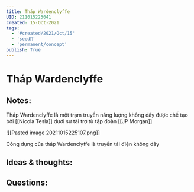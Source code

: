 ```yaml
---
title: Tháp Wardenclyffe
UID: 211015225041
created: 15-Oct-2021
tags:
  - '#created/2021/Oct/15'
  - 'seed🥜'
  - 'permanent/concept'
publish: True
---
```

# Tháp Wardenclyffe

## Notes:
Tháp Wardenclyffe là một trạm truyền năng lượng không dây được chế tạo bởi [[Nicola Tesla]] dưới sự tài trợ từ tập đoàn [[JP Morgan]]

![[Pasted image 20211015225107.png]]

Công dụng của tháp Wardenclyffe là truyền tải điện không dây

## Ideas & thoughts:

## Questions:

